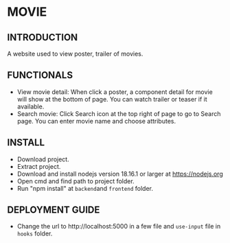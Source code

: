 # MOVIE
## INTRODUCTION
A website used to view poster, trailer of movies.
## FUNCTIONALS
- View movie detail: When click a poster, a component detail for movie will show at the bottom of page. You can watch trailer or teaser if it available.
- Search movie: Click Search icon at the top right of page to go to Search page. You can enter movie name and choose attributes.
## INSTALL
- Download project.
- Extract project.
- Download and install nodejs version 18.16.1 or larger at https://nodejs.org
- Open cmd and find path to project folder.
- Run "npm install" at `backend`and `frontend` folder.
## DEPLOYMENT GUIDE
- Change the url to http://localhost:5000 in a few file and `use-input` file in `hooks` folder.
